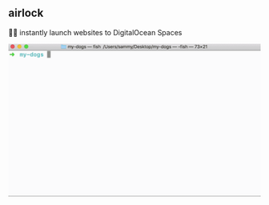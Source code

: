## airlock

🚀🌌 instantly launch websites to DigitalOcean Spaces

<p align="center">
  <img src="/demo.gif?v=2" alt="demo video of airlock" width="1472" />
</p>
